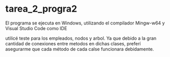 # tarea_2_progra2
El programa se ejecuta en Windows, utilizando el compilador Mingw-w64 y Visual Studio Code como IDE

utilicé teste para los empleados, nodos y arbol. Ya que debido a la gran cantidad de conexiones entre metodos en dichas clases, preferí asegurarme que cada método de cada calse funcionara debidamente.
